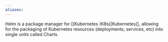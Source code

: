 ```yaml
---
aliases:
---
```

Helm is a package manager for [[Kubernetes (K8s)|Kubernetes]], allowing for the packaging of Kubernetes resources (deployments, services, etc) into single units called Charts. 